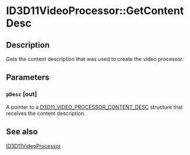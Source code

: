 # ID3D11VideoProcessor::GetContentDesc

## Description

Gets the content description that was used to create the video processor.

## Parameters

### `pDesc` [out]

A pointer to a [D3D11_VIDEO_PROCESSOR_CONTENT_DESC](https://learn.microsoft.com/windows/desktop/api/d3d11/ns-d3d11-d3d11_video_processor_content_desc) structure that receives the content description.

## See also

[ID3D11VideoProcessor](https://learn.microsoft.com/windows/desktop/api/d3d11/nn-d3d11-id3d11videoprocessor)